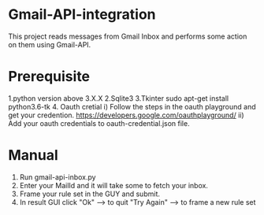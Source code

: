 # Gmail-API-integration
This project reads messages from Gmail Inbox and performs some action on them using Gmail-API.

# Prerequisite
  1.python version above 3.X.X
  2.Sqlite3
  3.Tkinter
    sudo apt-get install python3.6-tk
  4. Oauth cretial 
      i) Follow the steps in the oauth playground and get your credention.
          https://developers.google.com/oauthplayground/
      ii) Add your oauth credentials to oauth-credential.json file.

  
# Manual
  1) Run gmail-api-inbox.py
  2) Enter your MailId and it will take some to fetch your inbox.
  3) Frame your rule set in the GUY and submit.
  4) In result GUI click
      "Ok" --> to quit
      "Try Again" --> to frame a new rule set

      
      
        


    



  
